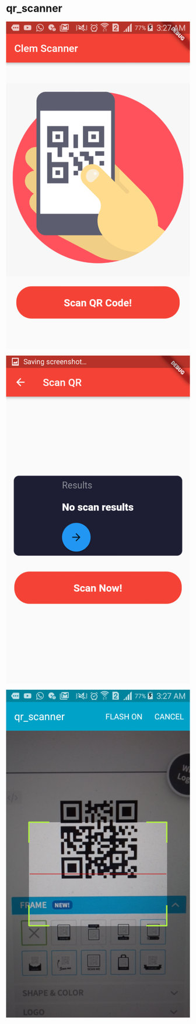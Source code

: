 # qr_scanner

![Screen_shot](https://github.com/clemkofi/clem_scanner/blob/master/assets/images/Screenshot_2020-08-04-03-27-14.png)

![Screen_shot](https://github.com/clemkofi/clem_scanner/blob/master/assets/images/Screenshot_2020-08-04-03-27-18.png)

![Screen_shot](https://github.com/clemkofi/clem_scanner/blob/master/assets/images/Screenshot_2020-08-04-03-27-59.png)
